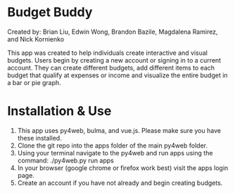 # Budget Buddy

Created by: Brian Liu, Edwin Wong, Brandon Bazile, Magdalena Ramirez, and Nick Kornienko
 
This app was created to help individuals create interactive and visual budgets. Users begin by creating a new account or signing in to a current account. They can create different budgets, add different items to each budget that qualify at expenses or income and visualize the entire budget in a bar or pie graph. 

# Installation & Use

1. This app uses py4web, bulma, and vue.js. Please make sure you have these installed.
2. Clone the git repo into the apps folder of the main py4web folder.
3. Using your terminal navigate to the py4web and run apps using the command: ./py4web.py run apps
4. In your browser (google chrome or firefox work best) visit the apps login page.
5. Create an account if you have not already and begin creating budgets.
